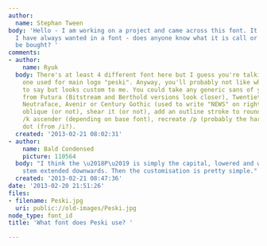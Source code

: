```yaml
---
author:
  name: Stephan Tween
body: 'Hello - I am working on a project and came across this font. It is everything
  I have always wanted in a font - does anyone know what it is call or where it can
  be bought? '
comments:
- author:
    name: Ryuk
  body: There's at least 4 different font here but I guess you're talking about the
    one used for main logo "peski". Anyway, you'll probably not like what I'm going
    to say but looks custom to me. You could take any generic sans of your choice,
    from Futura (Bitstream and Berthold versions look closer), Twentieth Century,
    Neutraface, Avenir or Century Gothic (used to write "NEWS" on right). Start with
    oblique (or not), shear it (or not), add an outline stroke to round it, extend
    /k ascender (depending on base font), recreate /p (probably the hardest) and /i
    dot (from /i?).
  created: '2013-02-21 08:02:31'
- author:
    name: Bald Condensed
    picture: 110564
  body: "I think the \u2018P\u2019 is simply the capital, lowered and with the vertical
    stem extended downwards. Then the customisation is pretty simple."
  created: '2013-02-21 08:47:36'
date: '2013-02-20 21:51:26'
files:
- filename: Peski.jpg
  uri: public://old-images/Peski.jpg
node_type: font_id
title: 'What font does Peski use? '

---
```


